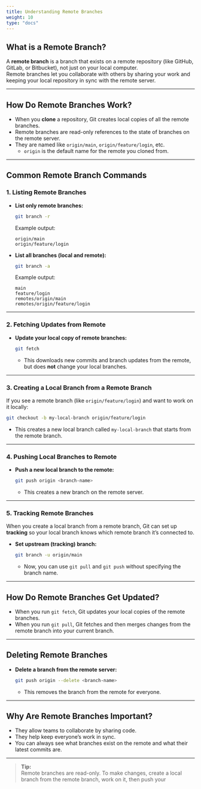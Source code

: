 ```yaml
---
title: Understanding Remote Branches
weight: 10
type: "docs"
---
```


## What is a Remote Branch?

A **remote branch** is a branch that exists on a remote repository (like GitHub, GitLab, or Bitbucket), not just on your local computer.  
Remote branches let you collaborate with others by sharing your work and keeping your local repository in sync with the remote server.

---

## How Do Remote Branches Work?

- When you **clone** a repository, Git creates local copies of all the remote branches.
- Remote branches are read-only references to the state of branches on the remote server.
- They are named like `origin/main`, `origin/feature/login`, etc.
  - `origin` is the default name for the remote you cloned from.

---

## Common Remote Branch Commands

### 1. Listing Remote Branches

- **List only remote branches:**
  ```bash
  git branch -r
  ```
  Example output:
  ```
  origin/main
  origin/feature/login
  ```

- **List all branches (local and remote):**
  ```bash
  git branch -a
  ```
  Example output:
  ```
  main
  feature/login
  remotes/origin/main
  remotes/origin/feature/login
  ```

---

### 2. Fetching Updates from Remote

- **Update your local copy of remote branches:**
  ```bash
  git fetch
  ```
  - This downloads new commits and branch updates from the remote, but does **not** change your local branches.

---

### 3. Creating a Local Branch from a Remote Branch

If you see a remote branch (like `origin/feature/login`) and want to work on it locally:

```bash
git checkout -b my-local-branch origin/feature/login
```
- This creates a new local branch called `my-local-branch` that starts from the remote branch.

---

### 4. Pushing Local Branches to Remote

- **Push a new local branch to the remote:**
  ```bash
  git push origin <branch-name>
  ```
  - This creates a new branch on the remote server.

---

### 5. Tracking Remote Branches

When you create a local branch from a remote branch, Git can set up **tracking** so your local branch knows which remote branch it’s connected to.

- **Set upstream (tracking) branch:**
  ```bash
  git branch -u origin/main
  ```
  - Now, you can use `git pull` and `git push` without specifying the branch name.

---

## How Do Remote Branches Get Updated?

- When you run `git fetch`, Git updates your local copies of the remote branches.
- When you run `git pull`, Git fetches and then merges changes from the remote branch into your current branch.

---

## Deleting Remote Branches

- **Delete a branch from the remote server:**
  ```bash
  git push origin --delete <branch-name>
  ```
  - This removes the branch from the remote for everyone.

---

## Why Are Remote Branches Important?

- They allow teams to collaborate by sharing code.
- They help keep everyone’s work in sync.
- You can always see what branches exist on the remote and what their latest commits are.

---

> **Tip:**  
> Remote branches are read-only. To make changes, create a local branch from the remote branch, work on it, then push your